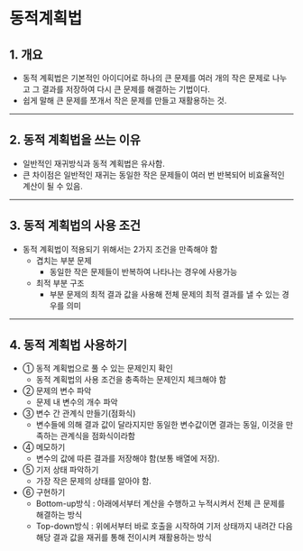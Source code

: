 동적계획법
===========
## 1. 개요   
+ 동적 계획법은 기본적인 아이디어로 하나의 큰 문제를 여러 개의 작은 문제로 나누고 그 결과를 저장하여 다시 큰 문제를 해결하는 기법이다.
+ 쉽게 말해 큰 문제를 쪼개서 작은 문제를 만들고 재활용하는 것.
---
## 2. 동적 계획법을 쓰는 이유   
+ 일반적인 재귀방식과 동적 계획법은 유사함.
+ 큰 차이점은 일반적인 재귀는 동일한 작은 문제들이 여러 번 반복되어 비효율적인 계산이 될 수 있음.
---
## 3. 동적 계획법의 사용 조건
+ 동적 계획법이 적용되기 위해서는 2가지 조건을 만족해야 함
   + 겹치는 부분 문제
      + 동일한 작은 문제들이 반복하여 나타나는 경우에 사용가능
   + 최적 부분 구조
      + 부분 문제의 최적 결과 값을 사용해 전체 문제의 최적 결과를 낼 수 있는 경우를 의미
---
## 4. 동적 계획법 사용하기
+ ① 동적 계획법으로 풀 수 있는 문제인지 확인
   - 동적 계획법의 사용 조건을 충족하는 문제인지 체크해야 함
+ ② 문제의 변수 파악
   - 문제 내 변수의 개수 파악
+ ③ 변수 간 관계식 만들기(점화식)
   - 변수들에 의해 결과 값이 달라지지만 동일한 변수값이면 결과는 동일, 이것을 만족하는 관계식을 점화식이라함
+ ④ 메모하기
   - 변수의 값에 따른 결과를 저장해야 함(보통 배열에 저장).
+ ⑤ 기저 상태 파악하기
   - 가장 작은 문제의 상태를 알아야 함.
+ ⑥ 구현하기
    - Bottom-up방식 : 아래에서부터 계산을 수행하고 누적시켜서 전체 큰 문제를 해결하는 방식
    - Top-down방식 : 위에서부터 바로 호출을 시작하여 기저 상태까지 내려간 다음 해당 결과 값을 재귀를 통해 전이시켜 재활용하는 방식